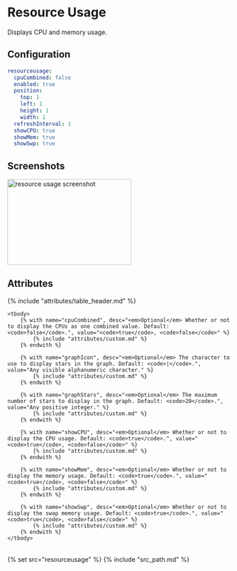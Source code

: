 # Resource Usage

Displays CPU and memory usage.

## Configuration

```yaml
resourceusage:
  cpuCombined: false
  enabled: true
  position:
    top: 1
    left: 1
    height: 1
    width: 1
  refreshInterval: 1
  showCPU: true
  showMem: true
  showSwp: true
```

## Screenshots

<img class="screenshot" src="/assets/modules/resource_usage.png" width="279" height="193" alt="resource usage screenshot" />

## Attributes

<table>
    {% include "attributes/table_header.md" %}

    <tbody>
        {% with name="cpuCombined", desc="<em>Optional</em> Whether or not to display the CPUs as one combined value. Default: <code>false</code>.", value="<code>true</code>, <code>false</code>" %}
            {% include "attributes/custom.md" %}
        {% endwith %}

        {% with name="graphIcon", desc="<em>Optional</em> The character to use to display stars in the graph. Default: <code>|</code>.", value="Any visible alphanumeric character." %}
            {% include "attributes/custom.md" %}
        {% endwith %}

        {% with name="graphStars", desc="<em>Optional</em> The maximum number of stars to display in the graph. Default: <code>20</code>.", value="Any positive integer." %}
            {% include "attributes/custom.md" %}
        {% endwith %}

        {% with name="showCPU", desc="<em>Optional</em> Whether or not to display the CPU usage. Default: <code>true</code>.", value="<code>true</code>, <code>false</code>" %}
            {% include "attributes/custom.md" %}
        {% endwith %}

        {% with name="showMem", desc="<em>Optional</em> Whether or not to display the memory usage. Default: <code>true</code>.", value="<code>true</code>, <code>false</code>" %}
            {% include "attributes/custom.md" %}
        {% endwith %}

        {% with name="showSwp", desc="<em>Optional</em> Whether or not to display the swap memory usage. Default: <code>true</code>.", value="<code>true</code>, <code>false</code>" %}
            {% include "attributes/custom.md" %}
        {% endwith %}
    </tbody>
</table>

{% set src="resourceusage" %}
{% include "src_path.md" %}